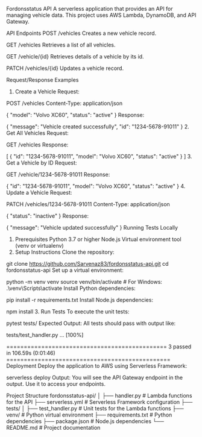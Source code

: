 Fordonsstatus API
A serverless application that provides an API for managing vehicle data. This project uses AWS Lambda, DynamoDB, and API Gateway.

API Endpoints
POST /vehicles
Creates a new vehicle record.

GET /vehicles
Retrieves a list of all vehicles.

GET /vehicle/{id}
Retrieves details of a vehicle by its id.

PATCH /vehicles/{id}
Updates a vehicle record.

Request/Response Examples
1. Create a Vehicle
Request:

POST /vehicles
Content-Type: application/json

{
  "model": "Volvo XC60",
  "status": "active"
}
Response:

{
  "message": "Vehicle created successfully",
  "id": "1234-5678-91011"
}
2. Get All Vehicles
Request:

GET /vehicles
Response:

[
  {
    "id": "1234-5678-91011",
    "model": "Volvo XC60",
    "status": "active"
  }
]
3. Get a Vehicle by ID
Request:

GET /vehicle/1234-5678-91011
Response:

{
  "id": "1234-5678-91011",
  "model": "Volvo XC60",
  "status": "active"
}
4. Update a Vehicle
Request:

PATCH /vehicles/1234-5678-91011
Content-Type: application/json

{
  "status": "inactive"
}
Response:

{
  "message": "Vehicle updated successfully"
}
Running Tests Locally
1. Prerequisites
Python 3.7 or higher
Node.js
Virtual environment tool (venv or virtualenv)
2. Setup Instructions
Clone the repository:

git clone https://github.com/Sarvenaz83/fordonsstatus-api.git
cd fordonsstatus-api
Set up a virtual environment:

python -m venv venv
source venv/bin/activate  # For Windows: .\venv\Scripts\activate
Install Python dependencies:

pip install -r requirements.txt
Install Node.js dependencies:

npm install
3. Run Tests
To execute the unit tests:

pytest tests/
Expected Output: All tests should pass with output like:

tests/test_handler.py ...                                                                                             [100%]

============================================== 3 passed in 106.59s (0:01:46) ===============================================
Deployment
Deploy the application to AWS using Serverless Framework:

serverless deploy
Output: You will see the API Gateway endpoint in the output. Use it to access your endpoints.

Project Structure
fordonsstatus-api/
│
├── handler.py               # Lambda functions for the API
├── serverless.yml           # Serverless Framework configuration
├── tests/
│   ├── test_handler.py      # Unit tests for the Lambda functions
├── venv/                    # Python virtual environment
├── requirements.txt         # Python dependencies
├── package.json             # Node.js dependencies
└── README.md                # Project documentation